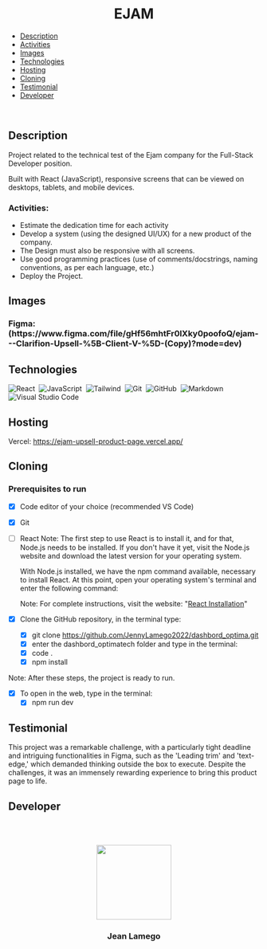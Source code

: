 # <h1 align="center">EJAM</h1>

- [Description](#description)
- [Activities](#activities)
- [Images](#images)
- [Technologies](#technologies)
- [Hosting](#hosting)
- [Cloning](#cloning)
- [Testimonial](#testimonial)
- [Developer](#developer)

<br>

## Description

Project related to the technical test of the Ejam company for the Full-Stack Developer position.

Built with React (JavaScript), responsive screens that can be viewed on desktops, tablets, and mobile devices.

### Activities:

- Estimate the dedication time for each activity
- Develop a system (using the designed UI/UX) for a new product of the company.
- The Design must also be responsive with all screens.
- Use good programming practices (use of comments/docstrings, naming conventions, as per each language, etc.)
- Deploy the Project.

## Images

<h3>Figma:(https://www.figma.com/file/gHf56mhtFr0lXky0poofoQ/ejam---Clarifion-Upsell-%5B-Client-V-%5D-(Copy)?mode=dev)</h3>

## Technologies

![React](https://img.shields.io/badge/-React-05122A?style=flat&logo=react)&nbsp;
![JavaScript](https://img.shields.io/badge/-JavaScript-05122A?style=flat&logo=javascript)&nbsp;
![Tailwind](https://img.shields.io/badge/-Tailwind-05122A?style=flat&logo=CSS3&logoColor=1572B6)&nbsp;
![Git](https://img.shields.io/badge/-Git-05122A?style=flat&logo=git)&nbsp;
![GitHub](https://img.shields.io/badge/-GitHub-05122A?style=flat&logo=github)&nbsp;
![Markdown](https://img.shields.io/badge/-Markdown-05122A?style=flat&logo=markdown)&nbsp;
![Visual Studio Code](https://img.shields.io/badge/-Visual%20Studio%20Code-05122A?style=flat&logo=visual-studio-code&logoColor=007ACC)&nbsp;

## Hosting

Vercel: https://ejam-upsell-product-page.vercel.app/

## Cloning

### Prerequisites to run <a name="id05"></a>

- [x] Code editor of your choice (recommended VS Code)
- [x] Git
- [ ] React
  Note: The first step to use React is to install it, and for that, Node.js needs to be installed. If you don't have it yet, visit the Node.js website and download the latest version for your operating system.
  
  With Node.js installed, we have the npm command available, necessary to install React. At this point, open your operating system's terminal and enter the following command:
  
  Note: For complete instructions, visit the website: "[React Installation](https://reactjs.org/learn/installation)"

- [x] Clone the GitHub repository, in the terminal type:
  - [x] git clone https://github.com/JennyLamego2022/dashbord_optima.git
  - [x] enter the dashbord_optimatech folder and type in the terminal:
  - [x] code .
  - [x] npm install

Note: After these steps, the project is ready to run.

- [x] To open in the web, type in the terminal:
  - [x] npm run dev

## Testimonial

This project was a remarkable challenge, with a particularly tight deadline and intriguing functionalities in Figma, such as the 'Leading trim' and 'text-edge,' which demanded thinking outside the box to execute. Despite the challenges, it was an immensely rewarding experience to bring this product page to life.

## Developer

<br><br>
<div align="center">
<img src="https://avatars.githubusercontent.com/u/112256751?v=4" width="150px"/>
<h3>Jean Lamego</h3>
</div>
